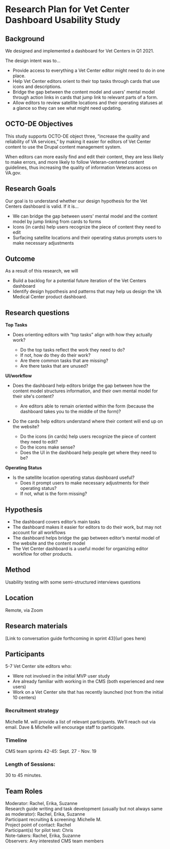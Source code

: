 # Research Plan for Vet Center Dashboard Usability Study
## Background
We designed and implemented a dashboard for Vet Centers in Q1 2021.

The design intent was to...
- Provide access to everything a Vet Center editor might need to do in one place.
- Help Vet Center editors orient to their top tasks through cards that use icons and descriptions.
- Bridge the gap between the content model and users' mental model through action links in cards that jump link to relevant parts of a form.
- Allow editors to review satellite locations and their operating statuses at a glance so they can see what might need updating.
 
## OCTO-DE Objectives

This study supports OCTO-DE object three, “increase the quality and reliability of VA services,” by making it easier for editors of Vet Center content to use the Drupal content management system. 

When editors can more easily find and edit their content, they are less likely to make errors, and more likely to follow Veteran-centered content guidelines, thus increasing the quality of information Veterans access on VA.gov. 
 
 
## Research Goals

Our goal is to understand whether our design hypothesis for the Vet Centers dashboard is valid. If it is...

- We can bridge the gap between users' mental model and the content model by jump linking from cards to forms
- Icons (in cards) help users recognize the piece of content they need to edit
- Surfacing satellite locations and their operating status prompts users to make necessary adjustments

## Outcome
As a result of this research, we will
- Build a backlog for a potential future iteration of the Vet Centers dashboard
- Identify design hypothesis and patterns that may help us design the VA Medical Center product dashboard.

## Research questions

**Top Tasks**
- Does orienting editors with “top tasks” align with how they actually work?

    - Do the top tasks reflect the work they need to do? 
    -  If not, how do they do their work? 
    - Are there common tasks that are missing? 
    - Are there tasks that are unused?

**UI/workflow**
- Does the dashboard help editors bridge the gap between how the content model structures information, and their own mental model for their site's content? 
    - Are editors able to remain oriented within the form (because the dashboard takes you to the middle of the form)? 
    
- Do the cards help editors understand where their content will end up on the website? 
    - Do the icons (in cards) help users recognize the piece of content they need to edit?
    - Do the icons make sense?
    - Does the UI in the dashboard help people get where they need to be?  
    
**Operating Status**  
- Is the satellite location operating status dashboard useful?
    - Does it prompt users to make necessary adjustments for their operating status?
    - If not, what is the form missing?
 
## Hypothesis
- The dashboard covers editor’s main tasks 
- The dashboard makes it easier for editors to do their work, but may not account for all workflows
- The dashboard helps bridge the gap between editor’s mental model of the website and the content model
- The Vet Center dashboard is a useful model for organizing editor workflow for other products. 

## Method
Usability testing with some semi-structured interviews questions
 
## Location
Remote, via Zoom

## Research materials

[Link to conversation guide forthcoming in sprint 43](url goes here)

## Participants 
5-7 Vet Center site editors who:
- Were not involved in the initial MVP user study
- Are already familiar with working in the CMS (both experienced and new users)
- Work on a Vet Center site that has recently launched (not from the initial 10 centers)
 
### Recruitment strategy
Michelle M. will provide a list of relevant participants. We’ll reach out via email. Dave & Michelle will encourage staff to participate.

### Timeline
CMS team sprints 42-45: Sept. 27 - Nov. 19

### Length of Sessions:
30 to 45 minutes.
 
## Team Roles
Moderator: Rachel, Erika, Suzanne\
Research guide writing and task development (usually but not always same as moderator): Rachel, Erika, Suzanne\
Participant recruiting & screening: Michelle M. \
Project point of contact: Rachel\
Participant(s) for pilot test: Chris\
Note-takers: Rachel, Erika, Suzanne\
Observers: Any interested CMS team members

